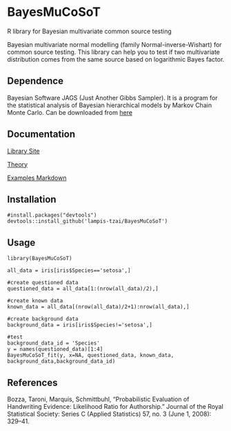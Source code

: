 # BayesMuCoSoT
R library for Bayesian multivariate common source testing

Bayesian multivariate normal modelling (family Normal-inverse-Wishart) for common source testing. This library can help you to test if two multivariate distribution comes from the same source based on logarithmic Bayes factor. 

## Dependence

Bayesian Software JAGS (Just Another Gibbs Sampler). It is a program for the statistical analysis of Bayesian hierarchical models by Markov Chain Monte Carlo.
Can be downloaded from [here](https://sourceforge.net/projects/mcmc-jags/) 

## Documentation


[Library Site](https://lampis-tzai.github.io/BayesMuCoSoT/)

[Theory](https://lampis-tzai.github.io/BayesMuCoSoT/articles/theory.html)

[Examples Markdown](https://lampis-tzai.github.io/BayesMuCoSoT/articles/examples_markdown.html)

## Installation
```
#install.packages("devtools")
devtools::install_github('lampis-tzai/BayesMuCoSoT')
```
## Usage

```
library(BayesMuCoSoT)

all_data = iris[iris$Species=='setosa',]

#create questioned data
questioned_data = all_data[1:(nrow(all_data)/2),]

#create known data
known_data = all_data[(nrow(all_data)/2+1):nrow(all_data),]

#create background data
background_data = iris[iris$Species!='setosa',]

#test
background_data_id = 'Species'
y = names(questioned_data)[1:4]
BayesMuCoSoT_fit(y, x=NA, questioned_data, known_data, background_data,background_data_id)
```


## References

Bozza, Taroni, Marquis, Schmittbuhl, “Probabilistic Evaluation of Handwriting Evidence: Likelihood Ratio for Authorship.” Journal of the Royal Statistical Society: Series C (Applied Statistics) 57, no. 3 (June 1, 2008): 329–41. 

